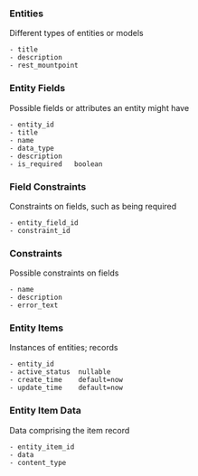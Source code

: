### Entities

Different types of entities or models

```
- title
- description
- rest_mountpoint
```

### Entity Fields

Possible fields or attributes an entity might have

```
- entity_id
- title
- name
- data_type
- description
- is_required   boolean
```

### Field Constraints

Constraints on fields, such as being required

```
- entity_field_id
- constraint_id
```

### Constraints

Possible constraints on fields

```
- name
- description
- error_text
```

### Entity Items

Instances of entities; records

```
- entity_id
- active_status  nullable
- create_time    default=now
- update_time    default=now
```

### Entity Item Data

Data comprising the item record

```
- entity_item_id
- data
- content_type
```
